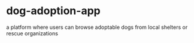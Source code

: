 # dog-adoption-app
a platform where users can browse adoptable dogs from local shelters or rescue organizations
